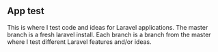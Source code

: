 ## App test
This is where I test code and ideas for Laravel applications.
The master branch is a  fresh laravel install.
Each branch is a branch from the master where I test different Laravel features and/or ideas.
